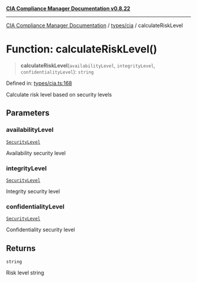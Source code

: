 [**CIA Compliance Manager Documentation v0.8.22**](../../../README.md)

***

[CIA Compliance Manager Documentation](../../../modules.md) / [types/cia](../README.md) / calculateRiskLevel

# Function: calculateRiskLevel()

> **calculateRiskLevel**(`availabilityLevel`, `integrityLevel`, `confidentialityLevel`): `string`

Defined in: [types/cia.ts:168](https://github.com/Hack23/cia-compliance-manager/blob/5eebba14bef5523072dd8c486c1cd0c7c18766fc/src/types/cia.ts#L168)

Calculate risk level based on security levels

## Parameters

### availabilityLevel

[`SecurityLevel`](../type-aliases/SecurityLevel.md)

Availability security level

### integrityLevel

[`SecurityLevel`](../type-aliases/SecurityLevel.md)

Integrity security level

### confidentialityLevel

[`SecurityLevel`](../type-aliases/SecurityLevel.md)

Confidentiality security level

## Returns

`string`

Risk level string
